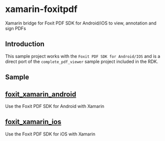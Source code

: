 # xamarin-foxitpdf
Xamarin bridge for Foxit PDF SDK for Android/iOS to view, annotation and sign PDFs

Introduction
------------

This sample project works with the  `Foxit PDF SDK for Android/IOS` and is a direct port of the `complete_pdf_viewer`  sample project included in the RDK.

Sample
-----

## [foxit_xamarin_android](/foxit_xamarin_android/)
Use the Foxit PDF SDK for Android with Xamarin

## [foxit_xamarin_ios](/foxit_xamarin_ios/)
Use the Foxit PDF SDK for iOS with Xamarin

